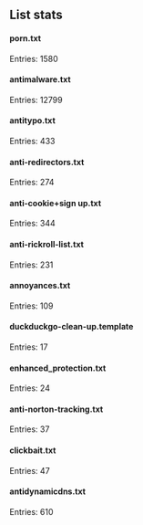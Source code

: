 ## List stats
#### porn.txt
Entries: 1580 <br> 
#### antimalware.txt
Entries: 12799 <br> 
#### antitypo.txt
Entries: 433 <br> 
#### anti-redirectors.txt
Entries: 274 <br> 
#### anti-cookie+sign up.txt
Entries: 344 <br> 
#### anti-rickroll-list.txt
Entries: 231 <br> 
#### annoyances.txt
Entries: 109 <br> 
#### duckduckgo-clean-up.template
Entries: 17 <br> 
#### enhanced_protection.txt
Entries: 24 <br> 
#### anti-norton-tracking.txt
Entries: 37 <br> 
#### clickbait.txt
Entries: 47 <br> 
#### antidynamicdns.txt
Entries: 610 <br> 
